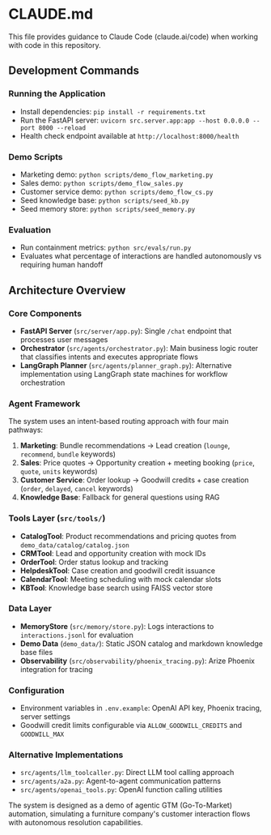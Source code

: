# CLAUDE.md

This file provides guidance to Claude Code (claude.ai/code) when working with code in this repository.

## Development Commands

### Running the Application
- Install dependencies: `pip install -r requirements.txt`
- Run the FastAPI server: `uvicorn src.server.app:app --host 0.0.0.0 --port 8000 --reload`
- Health check endpoint available at `http://localhost:8000/health`

### Demo Scripts
- Marketing demo: `python scripts/demo_flow_marketing.py`
- Sales demo: `python scripts/demo_flow_sales.py`
- Customer service demo: `python scripts/demo_flow_cs.py`
- Seed knowledge base: `python scripts/seed_kb.py`
- Seed memory store: `python scripts/seed_memory.py`

### Evaluation
- Run containment metrics: `python src/evals/run.py`
- Evaluates what percentage of interactions are handled autonomously vs requiring human handoff

## Architecture Overview

### Core Components
- **FastAPI Server** (`src/server/app.py`): Single `/chat` endpoint that processes user messages
- **Orchestrator** (`src/agents/orchestrator.py`): Main business logic router that classifies intents and executes appropriate flows
- **LangGraph Planner** (`src/agents/planner_graph.py`): Alternative implementation using LangGraph state machines for workflow orchestration

### Agent Framework
The system uses an intent-based routing approach with four main pathways:
1. **Marketing**: Bundle recommendations → Lead creation (`lounge`, `recommend`, `bundle` keywords)
2. **Sales**: Price quotes → Opportunity creation + meeting booking (`price`, `quote`, `units` keywords)
3. **Customer Service**: Order lookup → Goodwill credits + case creation (`order`, `delayed`, `cancel` keywords)
4. **Knowledge Base**: Fallback for general questions using RAG

### Tools Layer (`src/tools/`)
- **CatalogTool**: Product recommendations and pricing quotes from `demo_data/catalog/catalog.json`
- **CRMTool**: Lead and opportunity creation with mock IDs
- **OrderTool**: Order status lookup and tracking
- **HelpdeskTool**: Case creation and goodwill credit issuance
- **CalendarTool**: Meeting scheduling with mock calendar slots
- **KBTool**: Knowledge base search using FAISS vector store

### Data Layer
- **MemoryStore** (`src/memory/store.py`): Logs interactions to `interactions.jsonl` for evaluation
- **Demo Data** (`demo_data/`): Static JSON catalog and markdown knowledge base files
- **Observability** (`src/observability/phoenix_tracing.py`): Arize Phoenix integration for tracing

### Configuration
- Environment variables in `.env.example`: OpenAI API key, Phoenix tracing, server settings
- Goodwill credit limits configurable via `ALLOW_GOODWILL_CREDITS` and `GOODWILL_MAX`

### Alternative Implementations
- `src/agents/llm_toolcaller.py`: Direct LLM tool calling approach
- `src/agents/a2a.py`: Agent-to-agent communication patterns
- `src/agents/openai_tools.py`: OpenAI function calling utilities

The system is designed as a demo of agentic GTM (Go-To-Market) automation, simulating a furniture company's customer interaction flows with autonomous resolution capabilities.